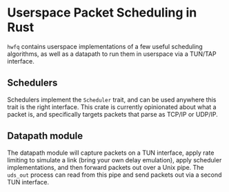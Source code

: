 # Userspace Packet Scheduling in Rust

`hwfq` contains userspace implementations of a few useful scheduling algorithms, as well as a datapath to run them in userspace via a TUN/TAP interface.

## Schedulers

Schedulers implement the `Scheduler` trait, and can be used anywhere this trait is the right interface. This crate is currently opinionated about what a packet is, and specifically targets packets that parse as TCP/IP or UDP/IP.

## Datapath module

The datapath module will capture packets on a TUN interface, apply rate limiting to simulate a link (bring your own delay emulation), apply scheduler implementations, and then forward packets out over a Unix pipe. The `uds_out` process can read from this pipe and send packets out via a second TUN interface. 
